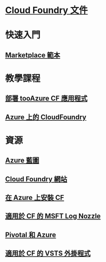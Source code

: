 # [Cloud Foundry 文件](index.md)
# 快速入門
## [Marketplace 範本](https://azuremarketplace.microsoft.com/marketplace/apps/pivotal.pivotal-cloud-foundry)
# 教學課程
## [部署 tooAzure CF 應用程式](/azure/virtual-machines/linux/cloudfoundry-deploy-your-first-app)
## [Azure 上的 CloudFoundry](/azure/virtual-machines/linux/cloudfoundry-get-started)
# 資源
## [Azure 藍圖](https://azure.microsoft.com/roadmap/)
## [Cloud Foundry 網站](https://docs.cloudfoundry.org/)
## [在 Azure 上安裝 CF](https://docs.pivotal.io/pivotalcf/1-11/customizing/pcf_azure.html)
## [適用於 CF 的 MSFT Log Nozzle](https://github.com/Azure/oms-log-analytics-firehose-nozzle)
## [Pivotal 和 Azure](https://pivotal.io/partners/microsoft)
## [適用於 CF 的 VSTS 外掛程式](https://github.com/Microsoft/vsts-cloudfoundry)
